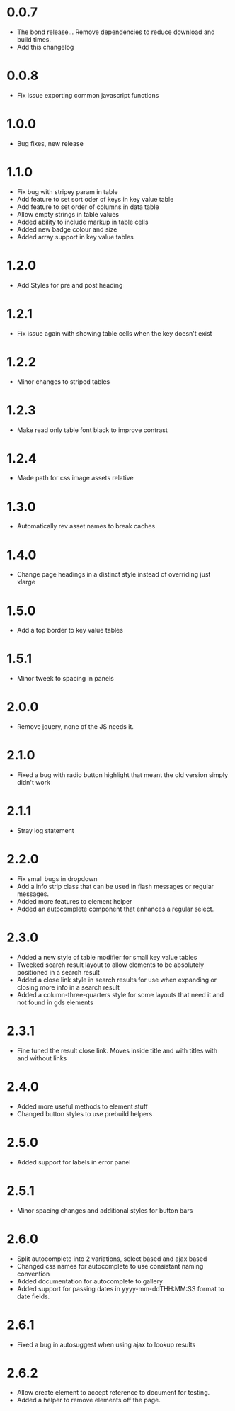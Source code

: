 # 0.0.7

- The bond release... Remove dependencies to reduce download and build times.
- Add this changelog

# 0.0.8
- Fix issue exporting common javascript functions

# 1.0.0
- Bug fixes, new release

# 1.1.0
- Fix bug with stripey param in table
- Add feature to set sort oder of keys in key value table
- Add feature to set order of columns in data table
- Allow empty strings in table values
- Added ability to include markup in table cells
- Added new badge colour and size
- Added array support in key value tables

# 1.2.0
- Add Styles for pre and post heading

# 1.2.1
- Fix issue again with showing table cells when the key doesn't exist

# 1.2.2
- Minor changes to striped tables

# 1.2.3
- Make read only table font black to improve contrast

# 1.2.4
- Made path for css image assets relative

# 1.3.0
- Automatically rev asset names to break caches

# 1.4.0
- Change page headings in a distinct style instead of overriding just xlarge

# 1.5.0
- Add a top border to key value tables

# 1.5.1
- Minor tweek to spacing in panels

# 2.0.0
- Remove jquery, none of the JS needs it.

# 2.1.0
- Fixed a bug with radio button highlight that meant the old version simply didn't work

# 2.1.1
- Stray log statement

# 2.2.0
- Fix small bugs in dropdown 
- Add a info strip class that can be used in flash messages or regular messages. 
- Added more features to element helper
- Added an autocomplete component that enhances a regular select.

# 2.3.0
- Added a new style of table modifier for small key value tables
- Tweeked search result layout to allow elements to be absolutely positioned in a search result
- Added a close link style in search results for use when expanding or closing more info in a search result
- Added a column-three-quarters style for some layouts that need it and not found in gds elements

# 2.3.1
- Fine tuned the result close link. Moves inside title and with titles with and without links

# 2.4.0
- Added more useful methods to element stuff
- Changed button styles to use prebuild helpers

# 2.5.0
- Added support for labels in error panel

# 2.5.1
- Minor spacing changes and additional styles for button bars

# 2.6.0
- Split autocomplete into 2 variations, select based and ajax based
- Changed css names for autocomplete to use consistant naming convention
- Added documentation for autocomplete to gallery
- Added support for passing dates in yyyy-mm-ddTHH:MM:SS format to date fields.

# 2.6.1
- Fixed a bug in autosuggest when using ajax to lookup results

# 2.6.2
- Allow create element to accept reference to document for testing.
- Added a helper to remove elements off the page.
